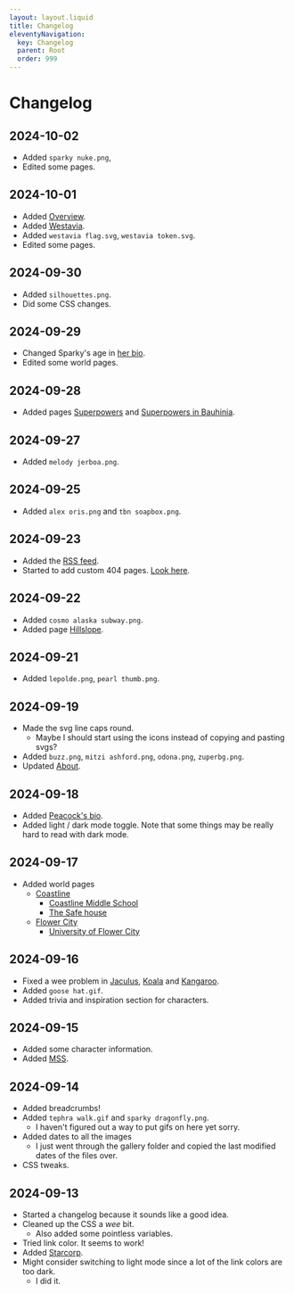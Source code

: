 ```yaml
---
layout: layout.liquid
title: Changelog
eleventyNavigation:
  key: Changelog
  parent: Root
  order: 999
---
```


# Changelog

## 2024-10-02

- Added `sparky nuke.png`,
- Edited some pages.

## 2024-10-01

- Added [Overview](/world/overview/).
- Added [Westavia](/world/westavia/).
- Added `westavia flag.svg`, `westavia token.svg`.
- Edited some pages.

## 2024-09-30

- Added `silhouettes.png`.
- Did some CSS changes.

## 2024-09-29

- Changed Sparky's age in [her bio](/characters/sparky/biography/).
- Edited some world pages.

## 2024-09-28

- Added pages [Superpowers](/world/superpowers/) and [Superpowers in Bauhinia](/world/bauhinia/superpowers/).

## 2024-09-27

- Added `melody jerboa.png`.

## 2024-09-25

- Added `alex oris.png` and `tbn soapbox.png`.

## 2024-09-23

- Added the [RSS feed](/feed.xml/).
- Started to add custom 404 pages. [Look here](/motherfucker/).

## 2024-09-22

- Added `cosmo alaska subway.png`.
- Added page [Hillslope](/world/bauhinia/coastline/hillslope/).

## 2024-09-21

- Added `lepolde.png`, `pearl thumb.png`.

## 2024-09-19

- Made the svg line caps round.
  - Maybe I should start using the icons instead of copying and pasting svgs?
- Added `buzz.png`, `mitzi ashford.png`, `odona.png`, `zuperbg.png`.
- Updated [About](/about/).

## 2024-09-18

- Added [Peacock's bio](/characters/peacock/biography/).
- Added light / dark mode toggle. Note that some things may be really hard to read with dark mode.

## 2024-09-17

- Added world pages
  - [Coastline](/world/bauhinia/coastline/)
    - [Coastline Middle School](/world/bauhinia/coastline/cms/)
    - [The Safe house](/world/bauhinia/coastline/safe%20house/)
  - [Flower City](/world/bauhinia/flower%20city/)
    - [University of Flower City](/world/bauhinia/flower%20city/ufc/)

## 2024-09-16

- Fixed a wee problem in [Jaculus](/characters/jaculus/), [Koala](/characters/koala/) and [Kangaroo](/characters/kangaroo/).
- Added `goose hat.gif`.
- Added trivia and inspiration section for characters.

## 2024-09-15

- Added some character information.
- Added [MSS](/world/bauhinia/mss/).

## 2024-09-14

- Added breadcrumbs!
- Added `tephra walk.gif` and `sparky dragonfly.png`.
  - I haven't figured out a way to put gifs on here yet sorry.
- Added dates to all the images
  - I just went through the gallery folder and copied the last modified dates of the files over.
- CSS tweaks.

## 2024-09-13

- Started a changelog because it sounds like a good idea.
- Cleaned up the CSS a *wee* bit.
  - Also added some pointless variables.
- Tried link color. It seems to work!
- Added [Starcorp](/world/bauhinia/starcorp/).
- Might consider switching to light mode since a lot of the link colors are too dark.
  - I did it.
